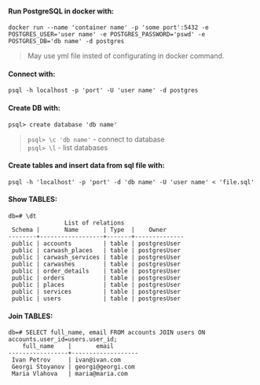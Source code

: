#### Run PostgreSQL in docker with:

`docker run --name 'container name' -p 'some port':5432 -e POSTGRES_USER='user name' -e POSTGRES_PASSWORD='pswd' -e POSTGRES_DB='db name' -d postgres`  
> May use yml file insted of configurating in docker command.
 
 #### Connect with:
 
`psql -h localhost -p 'port' -U 'user name' -d postgres`
  
#### Create DB with:

`psql> create database 'db name'`  
> `psql> \c 'db name'`  - connect to database  
> `psql> \l` - list databases

#### Create tables and insert data from sql file with:

`psql -h 'localhost' -p 'port' -d 'db name' -U 'user name' < 'file.sql'`  

#### Show TABLES:

```
db=# \dt
                List of relations
 Schema |       Name       | Type  |    Owner     
--------+------------------+-------+--------------
 public | accounts         | table | postgresUser
 public | carwash_places   | table | postgresUser
 public | carwash_services | table | postgresUser
 public | carwashes        | table | postgresUser
 public | order_details    | table | postgresUser
 public | orders           | table | postgresUser
 public | places           | table | postgresUser
 public | services         | table | postgresUser
 public | users            | table | postgresUser
```
#### Join TABLES:

```
db=# SELECT full_name, email FROM accounts JOIN users ON accounts.user_id=users.user_id;
    full_name    |       email       
-----------------+-------------------
 Ivan Petrov     | ivan@ivan.com
 Georgi Stoyanov | georgi@georgi.com
 Maria Vlahova   | maria@maria.com
```
